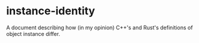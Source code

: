 # instance-identity
A document describing how (in my opinion) C++'s and Rust's definitions of object instance differ.
